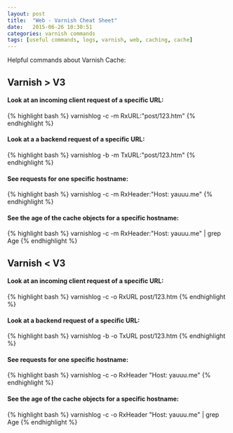 ```yaml
---
layout: post
title:  "Web - Varnish Cheat Sheet"
date:   2015-06-26 10:30:51
categories: varnish commands
tags: [useful commands, logs, varnish, web, caching, cache]
---
```

Helpful commands about Varnish Cache:

## Varnish > V3

#### Look at an incoming client request of a specific URL:

{% highlight bash %}
varnishlog -c -m RxURL:"post/123.htm"
{% endhighlight %}

#### Look at a a backend request of a specific URL:

{% highlight bash %}
varnishlog -b -m TxURL:"post/123.htm"
{% endhighlight %}

#### See requests for one specific hostname: 

{% highlight bash %}
varnishlog -c -m RxHeader:"Host: yauuu.me"
{% endhighlight %}

#### See the age of the cache objects for a specific hostname:

{% highlight bash %}
varnishlog -c -m RxHeader:"Host: yauuu.me" | grep Age
{% endhighlight %}

## Varnish < V3

#### Look at an incoming client request of a specific URL:

{% highlight bash %}
varnishlog -c -o RxURL post/123.htm
{% endhighlight %}

#### Look at a backend request of a specific URL:

{% highlight bash %}
varnishlog -b -o TxURL post/123.htm
{% endhighlight %}

#### See requests for one specific hostname:

{% highlight bash %}
varnishlog -c -o RxHeader "Host: yauuu.me"
{% endhighlight %}

#### See the age of the cache objects for a specific hostname:

{% highlight bash %}
varnishlog -c -o RxHeader "Host: yauuu.me" | grep Age
{% endhighlight %}
